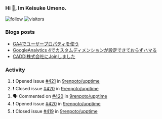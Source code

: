### Hi 👋, Im Keisuke Umeno.

<!--
**9renpoto/9renpoto** is a ✨ _special_ ✨ repository because its `README.md` (this file) appears on your GitHub profile.

Here are some ideas to get you started:

- 🔭 I’m currently working on ...
- 🌱 I’m currently learning ...
- 👯 I’m looking to collaborate on ...
- 🤔 I’m looking for help with ...
- 💬 Ask me about ...
- 📫 How to reach me: ...
- 😄 Pronouns: ...
- ⚡ Fun fact: ...
-->

![follow](https://img.shields.io/github/followers/9renpoto?label=Follow&style=social)
![visitors](https://komarev.com/ghpvc/?username=9renpoto&label=Profile%20views&color=0e75b6&style=flat)

### Blogs posts

<!-- BLOG-POST-LIST:START -->
- [GA4でユーザープロパティを使う](https://9renpoto.dev/2021/02/21/google-analytics-4-user-properties/)
- [GoogleAnalytics 4でカスタムディメンションが設定できておらずハマる](https://9renpoto.dev/2021/02/13/google-analytics-4/)
- [CADDi株式会社にJoinしました](https://9renpoto.dev/2020/12/05/join/)
<!-- BLOG-POST-LIST:END -->

### Activity

<!--START_SECTION:activity-->
1. ❗️ Opened issue [#421](https://github.com/9renpoto/upptime/issues/421) in [9renpoto/upptime](https://github.com/9renpoto/upptime)
2. ❗️ Closed issue [#420](https://github.com/9renpoto/upptime/issues/420) in [9renpoto/upptime](https://github.com/9renpoto/upptime)
3. 🗣 Commented on [#420](https://github.com/9renpoto/upptime/issues/420) in [9renpoto/upptime](https://github.com/9renpoto/upptime)
4. ❗️ Opened issue [#420](https://github.com/9renpoto/upptime/issues/420) in [9renpoto/upptime](https://github.com/9renpoto/upptime)
5. ❗️ Closed issue [#419](https://github.com/9renpoto/upptime/issues/419) in [9renpoto/upptime](https://github.com/9renpoto/upptime)
<!--END_SECTION:activity-->

<!--START_SECTION:waka-->
<!--END_SECTION:waka-->

